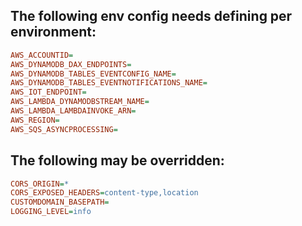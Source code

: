 ## The following env config needs defining per environment:

```ini
AWS_ACCOUNTID=
AWS_DYNAMODB_DAX_ENDPOINTS=
AWS_DYNAMODB_TABLES_EVENTCONFIG_NAME=
AWS_DYNAMODB_TABLES_EVENTNOTIFICATIONS_NAME=
AWS_IOT_ENDPOINT=
AWS_LAMBDA_DYNAMODBSTREAM_NAME=
AWS_LAMBDA_LAMBDAINVOKE_ARN=
AWS_REGION=
AWS_SQS_ASYNCPROCESSING=
```

## The following may be overridden:

```ini
CORS_ORIGIN=*
CORS_EXPOSED_HEADERS=content-type,location
CUSTOMDOMAIN_BASEPATH=
LOGGING_LEVEL=info
```
